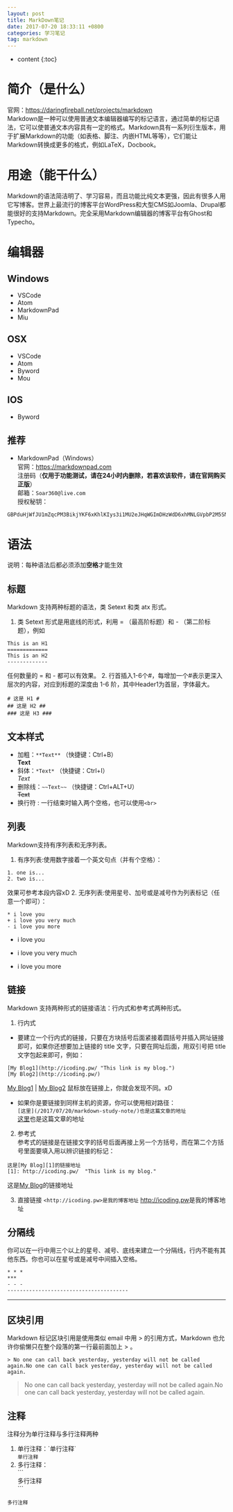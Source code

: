 ```yaml
---
layout: post
title: MarkDown笔记
date: 2017-07-20 18:33:11 +0800
categories: 学习笔记
tag: markdown
---
```


* content
{:toc}


# 简介（是什么）
官网：<https://daringfireball.net/projects/markdown><br>
Markdown是一种可以使用普通文本编辑器编写的标记语言，通过简单的标记语法，它可以使普通文本内容具有一定的格式。Markdown具有一系列衍生版本，用于扩展Markdown的功能（如表格、脚注、内嵌HTML等等），它们能让Markdown转换成更多的格式，例如LaTeX，Docbook。

# 用途（能干什么）
Markdown的语法简洁明了、学习容易，而且功能比纯文本更强，因此有很多人用它写博客。世界上最流行的博客平台WordPress和大型CMS如Joomla、Drupal都能很好的支持Markdown。完全采用Markdown编辑器的博客平台有Ghost和Typecho。

# 编辑器

## Windows
* VSCode
* Atom
* MarkdownPad
* Miu

## OSX
* VSCode
* Atom
* Byword
* Mou

## IOS
* Byword

## 推荐
* MarkdownPad（Windows）<br>
官网：<https://markdownpad.com><br>
注册码（**仅用于功能测试，请在24小时内删除，若喜欢该软件，请在官网购买正版**）<br>
邮箱：```Soar360@live.com```<br>
授权秘钥：
```
GBPduHjWfJU1mZqcPM3BikjYKF6xKhlKIys3i1MU2eJHqWGImDHzWdD6xhMNLGVpbP2M5SN6bnxn2kSE8qHqNY5QaaRxmO3YSMHxlv2EYpjdwLcPwfeTG7kUdnhKE0vVy4RidP6Y2wZ0q74f47fzsZo45JE2hfQBFi2O9Jldjp1mW8HUpTtLA2a5/sQytXJUQl/QKO0jUQY4pa5CCx20sV1ClOTZtAGngSOJtIOFXK599sBr5aIEFyH0K7H4BoNMiiDMnxt1rD8Vb/ikJdhGMMQr0R4B+L3nWU97eaVPTRKfWGDE8/eAgKzpGwrQQoDh+nzX1xoVQ8NAuH+s4UcSeQ==
```


# 语法
说明：每种语法后都必须添加**空格**才能生效

## 标题
Markdown 支持两种标题的语法，类 Setext 和类 atx 形式。
1. 类 Setext 形式是用底线的形式，利用 = （最高阶标题）和 - （第二阶标题），例如<br>
```
This is an H1
=============
This is an H2
-------------
```
任何数量的 = 和 - 都可以有效果。
2. 行首插入1-6个\#，每增加一个\#表示更深入层次的内容，对应到标题的深度由 1-6 阶，其中Header1为首层，字体最大。
```
# 这是 H1 #
## 这是 H2 ##
### 这是 H3 ###
```

## 文本样式
* 加粗：``**Text**`` （快捷键：Ctrl+B）<br>
**Text**
* 斜体：``*Text*`` （快捷键：Ctrl+I）<br>
*Text*
* 删除线：``~~Text~~`` （快捷键：Ctrl+ALT+U）<br>
~~Text~~
* 换行符 : 一行结束时输入两个空格，也可以使用`<br>`

## 列表
Markdown支持有序列表和无序列表。
1. 有序列表:使用数字接着一个英文句点（并有个空格）：
```
1. one is...
2. two is...
```
效果可参考本段内容xD
2. 无序列表:使用星号、加号或是减号作为列表标记（任意一个即可）：
```
* i love you
+ i love you very much
- i love you more
```

* i love you
+ i love you very much
- i love you more

## 链接
Markdown 支持两种形式的链接语法：行内式和参考式两种形式。
1. 行内式<br>
* 要建立一个行内式的链接，只要在方块括号后面紧接着圆括号并插入网址链接即可，如果你还想要加上链接的 title 文字，只要在网址后面，用双引号把 title 文字包起来即可，例如：
```
[My Blog1](http://icoding.pw/ "This link is my blog.")
[My Blog2](http://icoding.pw/)
```
[My Blog1](http://icoding.pw/ "This link is my blog.") |
[My Blog2](http://icoding.pw/) 
鼠标放在链接上，你就会发现不同。xD<br>
* 如果你是要链接到同样主机的资源，你可以使用相对路径：<br>
`[这里](/2017/07/20/markdown-study-note/)也是这篇文章的地址`<br>
[这里](/2017/07/20/markdown-study-note/)也是这篇文章的地址

2. 参考式<br>
参考式的链接是在链接文字的括号后面再接上另一个方括号，而在第二个方括号里面要填入用以辨识链接的标记：<br>
```
这是[My Blog][1]的链接地址
[1]: http://icoding.pw/  "This link is my blog."
```
这是[My Blog][1]的链接地址


3. 直接链接
`<http://icoding.pw>是我的博客地址`
	<http://icoding.pw>是我的博客地址

[1]: http://icoding.pw/  "This link is my blog."

## 分隔线
你可以在一行中用三个以上的星号、减号、底线来建立一个分隔线，行内不能有其他东西。你也可以在星号或是减号中间插入空格。
```
* * *
***
- - -
---------------------------------------
```
--------
## 区块引用
Markdown 标记区块引用是使用类似 email 中用 > 的引用方式，Markdown 也允许你偷懒只在整个段落的第一行最前面加上 > 。
```
> No one can call back yesterday, yesterday will not be called again.No one can call back yesterday, yesterday will not be called again.
```
> No one can call back yesterday, yesterday will not be called again.No one can call back yesterday, yesterday will not be called again.

## 注释
注释分为单行注释与多行注释两种
1. 单行注释：\`单行注释\`<br>
`单行注释`
2. 多行注释：<br>
\`\`\`<br>
多行注释<br>
\`\`\`
```
多行注释
```